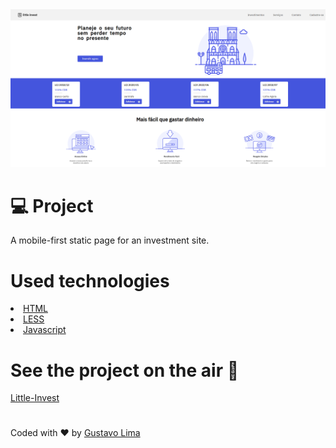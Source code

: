  <img src="https://github.com/risingus/Little-Invest/blob/master/readme.PNG" alt="project preview">
 <h1>💻 Project </h1>
 <p>A mobile-first static page for an investment site.</p>
 
<h1>Used technologies</h1>
<li><a href="https://www.w3schools.com/html/">HTML</a></li>
<li><a href="http://lesscss.org/">LESS</a></li>
<li><a href="https://www.w3schools.com/js/">Javascript</a></li>

<h1>See the project on the air 🚀</h1>
<a href="https://risingus.github.io/Little-Invest/">Little-Invest</a>

<h1></h1>
<p>Coded with ❤ by <a href="https://www.linkedin.com/in/gustavo-lima-44b425b1/">Gustavo Lima</a></p>

